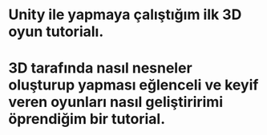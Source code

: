 # Unity ile yapmaya çalıştığım ilk 3D oyun tutorialı.
# 3D tarafında nasıl nesneler oluşturup yapması eğlenceli ve keyif veren oyunları nasıl geliştiririmi öprendiğim bir tutorial.
